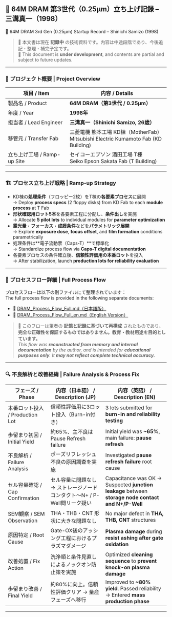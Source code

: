 ## 📘 64M DRAM 第3世代（0.25μm）立ち上げ記録 – 三溝真一（1998）  
📘 64M DRAM 3rd Gen (0.25μm) Startup Record – Shinichi Samizo (1998)

> 📝 本文書は現在 **記録中** の技術資料です。内容は中途段階であり、今後追記・整理・補完予定です。  
> 📝 This document is **under development**, and contents are partial and subject to future updates.

---

### 🧭 プロジェクト概要 | Project Overview

| 項目 / Item | 内容 / Details |
|-------------|----------------|
| 製品名 / Product | **64M DRAM（第3世代 / 0.25μm）** |
| 年度 / Year | **1998年** |
| 担当者 / Lead Engineer | **三溝真一（Shinichi Samizo, 26歳）** |
| 移管元 / Transfer Fab | 三菱電機 熊本工場 KD棟（MotherFab）<br>Mitsubishi Electric Kumamoto Fab (KD Building) |
| 立ち上げ工場 / Ramp-up Site | セイコーエプソン 酒田工場 T棟<br>Seiko Epson Sakata Fab (T Building) |

---

### 🏗️ プロセス立ち上げ戦略 | Ramp-up Strategy

- KD棟の**処理条件**（フロッピー2枚）をT棟の**各要素プロセス**に展開  
  → Deploy **process specs** (2 floppy disks) from KD Fab to each **module process** at T Fab  
- **形状確認用ロット5本**を各要素工程に分配し、**条件出し**を実施  
  → Allocate **5 pilot lots** to individual modules for **parameter optimization**  
- **露光量**・**フォーカス**・**成膜条件**などを**パラメトリック展開**  
  → Explore **exposure dose**, **focus offset**, and **film formation** conditions parametrically  
- 処理条件は**電子流動票（Caps-T）**で標準化  
  → Standardize process flow via **Caps-T digital documentation**  
- 各要素プロセスの条件確立後、**信頼性評価用の本番ロット**を投入  
  → After stabilization, launch **production lots for reliability evaluation**

---

### 🔗 プロセスフロー詳細 | Full Process Flow

プロセスフローは以下の別ファイルにて整理されています：  
The full process flow is provided in the following separate documents:

- 📄 [DRAM_Process_Flow_Full.md（日本語版）](DRAM_Process_Flow_Full.md)  
- 📄 [DRAM_Process_Flow_Full_en.md（English Version）](DRAM_Process_Flow_Full_en.md)

> 📝 このフローは筆者の **記憶と記録に基づいて再構成** されたものであり、  
> **完全な正確性を保証するものではありません。教育・教材用途を目的としています。**  
> *This flow was **reconstructed from memory and internal documentation** by the author, and is intended for **educational purposes only**. It **may not reflect complete technical accuracy.***

---

### 🔍 不良解析と改善経緯 | Failure Analysis & Process Fix

| フェーズ / Phase | 内容（日本語） / Description (JP) | 内容（英語） / Description (EN) |
|------------------|-------------------------------|----------------------------------|
| 本番ロット投入 / Production Lot | 信頼性評価用に3ロット投入（Burn-in付き） | 3 lots submitted for **burn-in and reliability testing** |
| 歩留まり初回 / Initial Yield | 約65%、主不良は Pause Refresh failure | Initial yield was **~65%**, main failure: **pause refresh** |
| 不良解析 / Failure Analysis | ポーズリフレッシュ不良の原因調査を実施 | Investigated **pause refresh failure** root cause |
| セル容量確認 / Cap Confirmation | セル容量に問題なし → ストレージノードコンタクト〜N+ / P-Well間リーク疑い | Capacitance was OK → Suspected **junction leakage** between **storage node contact and N+/P-Well** |
| SEM観察 / SEM Observation | THA・THB・CNT 形状に大きな問題なし | No major defect in **THA, THB, CNT** structures |
| 原因特定 / Root Cause | Gate-OX後のアッシング工程におけるプラズマダメージ | **Plasma damage** during **resist ashing after gate oxidation** |
| 改善処置 / Fix Action | 洗浄順と条件見直しによるノックオン防止策を実施 | Optimized **cleaning sequence** to **prevent knock-on plasma damage** |
| 歩留まり改善 / Final Yield | 約80%に向上。信頼性評価クリア → 量産フェーズへ移行 | Improved to **~80% yield**. Passed reliability → Entered **mass production phase** |

---
